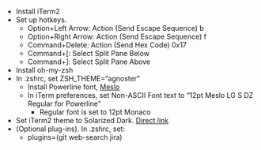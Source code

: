 - Install iTerm2
- Set up hotkeys.
    - Option+Left Arrow: Action (Send Escape Sequence) b
    - Option+Right Arrow: Action (Send Escape Sequence) f
    - Command+Delete: Action (Send Hex Code) 0x17
    - Command+[: Select Split Pane Below
    - Command+]: Select Split Pane Above
- Install oh-my-zsh
- In .zshrc, set ZSH_THEME=“agnoster"
    - Install Powerline font, [Meslo](https://github.com/powerline/fonts/tree/master/Meslo)
    - In iTerm preferences, set Non-ASCII Font text to “12pt Meslo LG S DZ Regular for Powerline"
        - Regular font is set to 12pt Monaco
- Set iTerm2 theme to Solarized Dark. [Direct link](https://gist.github.com/kevin-smets/8568070#file-solarized-dark-fixed-itermcolors)
- (Optional plug-ins). In .zshrc, set:
    - plugins=(git web-search jira)
